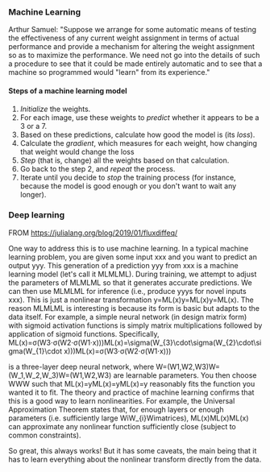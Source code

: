 ### Machine Learning

Arthur Samuel: "Suppose we arrange for some automatic means of testing the effectiveness of any current weight assignment in terms of actual performance and provide a mechanism for altering the weight assignment so as to maximize the performance. We need not go into the details of such a procedure to see that it could be made entirely automatic and to see that a machine so programmed would "learn" from its experience."


#### Steps of a machine learning model 
  

1. *Initialize* the weights.
1. For each image, use these weights to *predict* whether it appears to be a 3 or a 7.
1. Based on these predictions, calculate how good the model is (its *loss*).
1. Calculate the *gradient*, which measures for each weight, how changing that weight would change the loss
1. *Step* (that is, change) all the weights based on that calculation.
1. Go back to the step 2, and *repeat* the process.
1. Iterate until you decide to *stop* the training process (for instance, because the model is good enough or you don't want to wait any longer).


### Deep learning
FROM https://julialang.org/blog/2019/01/fluxdiffeq/ 

One way to address this is to use machine learning. In a typical machine learning problem, you are given some input xxx and you want to predict an output yyy. This generation of a prediction yyy from xxx is a machine learning model (let's call it MLMLML). During training, we attempt to adjust the parameters of MLMLML so that it generates accurate predictions. We can then use MLMLML for inference (i.e., produce yyys for novel inputs xxx). This is just a nonlinear transformation y=ML(x)y=ML(x)y=ML(x). The reason MLMLML is interesting is because its form is basic but adapts to the data itself. For example, a simple neural network (in design matrix form) with sigmoid activation functions is simply matrix multiplications followed by application of sigmoid functions. Specifically,
ML(x)=σ(W3⋅σ(W2⋅σ(W1⋅x)))ML(x)=\sigma(W_{3}\cdot\sigma(W_{2}\cdot\sigma(W_{1}\cdot x)))ML(x)=σ(W3​⋅σ(W2​⋅σ(W1​⋅x)))

is a three-layer deep neural network, where W=(W1,W2,W3)W=(W_1,W_2,W_3)W=(W1​,W2​,W3​) are learnable parameters. You then choose WWW such that ML(x)=yML(x)=yML(x)=y reasonably fits the function you wanted it to fit. The theory and practice of machine learning confirms that this is a good way to learn nonlinearities. For example, the Universal Approximation Theorem states that, for enough layers or enough parameters (i.e. sufficiently large WiW_{i}Wi​ matrices), ML(x)ML(x)ML(x) can approximate any nonlinear function sufficiently close (subject to common constraints).

So great, this always works! But it has some caveats, the main being that it has to learn everything about the nonlinear transform directly from the data.